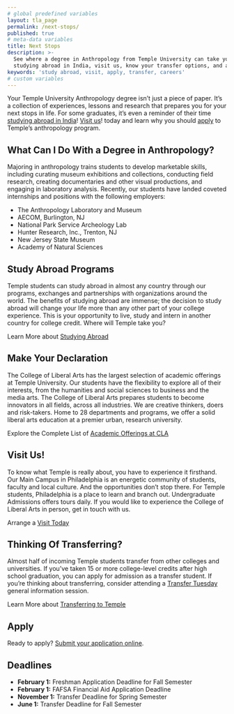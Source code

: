 ```yaml
---
# global predefined variables
layout: tla_page
permalink: /next-stops/
published: true
# meta-data variables
title: Next Stops
description: >-
  See where a degree in Anthropology from Temple University can take you. Discover your career opportunities, consider
  studying abroad in India, visit us, know your transfer options, and apply to the College of Liberal Arts’ anthropology program!
keywords: 'study abroad, visit, apply, transfer, careers'
# custom variables
---
```

Your Temple University Anthropology degree isn’t just a piece of paper. It’s a collection of experiences, lessons and research that prepares you for your next stops in life. For some graduates, it’s even a reminder of their time [studying abroad in India](#study-abroad-dhrangadhra-india)! [Visit us](#visit-us)! today and learn why you should [apply](#apply) to Temple’s anthropology program.

## What Can I Do With a Degree in Anthropology?
Majoring in anthropology trains students to develop marketable skills, including curating museum exhibitions and collections, conducting field research, creating documentaries and other visual productions, and engaging in laboratory analysis. Recently, our students have landed coveted internships and positions with the following employers:

- The Anthropology Laboratory and Museum
- AECOM, Burlington, NJ
- National Park Service Archeology Lab
- Hunter Research, Inc., Trenton, NJ
- New Jersey State Museum
- Academy of Natural Sciences

## Study Abroad Programs
Temple students can study abroad in almost any country through our programs, exchanges and partnerships with organizations around the world. The benefits of studying abroad are immense; the decision to study abroad will change your life more than any other part of your college experience. This is your opportunity to live, study and intern in another country for college credit. Where will Temple take you?

Learn More about [Studying Abroad](https://studyabroad.temple.edu/)

## Make Your Declaration
The College of Liberal Arts has the largest selection of academic offerings at Temple University. Our students have the flexibility to explore all of their interests, from the humanities and social sciences to business and the media arts. The College of Liberal Arts prepares students to become innovators in all fields, across all industries. We are creative thinkers, doers and risk-takers. Home to 28 departments and programs, we offer a solid liberal arts education at a premier urban, research university.

Explore the Complete List of [Academic Offerings at CLA](https://liberalarts.temple.edu/academics)

## Visit Us!
To know what Temple is really about, you have to experience it firsthand. Our Main Campus in Philadelphia is an energetic community of students, faculty and local culture. And the opportunities don’t stop there. For Temple students, Philadelphia is a place to learn and branch out. Undergraduate Admissions offers tours daily. If you would like to experience the College of Liberal Arts in person, get in touch with us.

Arrange a [Visit Today](https://liberalarts.temple.edu/admissions/visit)

## Thinking Of Transferring?
Almost half of incoming Temple students transfer from other colleges and universities. If you’ve taken 15 or more college-level credits after high school graduation, you can apply for admission as a transfer student. If you’re thinking about transferring, consider attending a [Transfer Tuesday](https://admissions.temple.edu/visit/transfer-tuesday) general information session.

Learn More about [Transferring to Temple](https://admissions.temple.edu/apply/transfer-applicant)

## Apply
Ready to apply? [Submit your application online](https://admissions.temple.edu/apply).

## Deadlines
- **February 1:** Freshman Application Deadline for Fall Semester
- **February 1:** FAFSA Financial Aid Application Deadline
- **November 1:** Transfer Deadline for Spring Semester
- **June 1:** Transfer Deadline for Fall Semester
